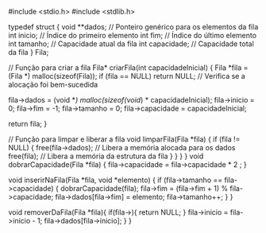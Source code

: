 #include <stdio.h> 
#include <stdlib.h>

typedef struct { 
    void **dados; // Ponteiro genérico para os elementos da fila 
    int inicio; // Índice do primeiro elemento 
    int fim; // Índice do último elemento 
    int tamanho; // Capacidade atual da fila 
    int capacidade; // Capacidade total da fila 
    } Fila;

// Função para criar a fila 
Fila* criarFila(int capacidadeInicial) {
    Fila *fila = (Fila *) malloc(sizeof(Fila)); 
    if (fila == NULL) 
        return NULL; // Verifica se a alocação foi bem-sucedida

fila->dados = (void **) malloc(sizeof(void*) * capacidadeInicial);
fila->inicio = 0;
fila->fim = -1;
fila->tamanho = 0;
fila->capacidade = capacidadeInicial;

return fila;
}

// Função para limpar e liberar a fila 
void limparFila(Fila *fila) { 
    if (fila != NULL) {
        free(fila->dados); // Libera a memória alocada para os dados 
        free(fila); // Libera a memória da estrutura da fila } }
}
}
void dobrarCapacidade(Fila *fila) {
    fila->capacidade = fila->capacidade * 2 ; 
}

void inserirNaFila(Fila *fila, void *elemento) { 
    if (fila->tamanho == fila->capacidade) {
        dobrarCapacidade(fila); 
        fila->fim = (fila->fim + 1) % fila->capacidade; 
        fila->dados[fila->fim] = elemento; 
        fila->tamanho++; }
}

void removerDaFila(Fila *fila){ 
    if(fila->){ 
        return NULL; 
    }
    fila->inicio = fila->inicio - 1; 
    fila->dados[fila->inicio]; 
}
}
